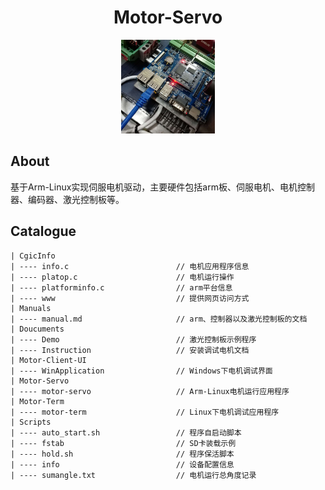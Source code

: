 <div align="center">
    <h1>
    	Motor-Servo
	</h1>
	<img src="arm.jpg" width="150px">
</div>

## About

基于Arm-Linux实现伺服电机驱动，主要硬件包括arm板、伺服电机、电机控制器、编码器、激光控制板等。


## Catalogue



```
| CgicInfo
| ---- info.c                        // 电机应用程序信息
| ---- platop.c                      // 电机运行操作
| ---- platforminfo.c                // arm平台信息
| ---- www                           // 提供网页访问方式
| Manuals
| ---- manual.md                     // arm、控制器以及激光控制板的文档
| Doucuments
| ---- Demo                          // 激光控制板示例程序
| ---- Instruction                   // 安装调试电机文档
| Motor-Client-UI
| ---- WinApplication                // Windows下电机调试界面
| Motor-Servo
| ---- motor-servo                   // Arm-Linux电机运行应用程序
| Motor-Term
| ---- motor-term                    // Linux下电机调试应用程序
| Scripts
| ---- auto_start.sh                 // 程序自启动脚本
| ---- fstab                         // SD卡装载示例
| ---- hold.sh                       // 程序保活脚本
| ---- info                          // 设备配置信息
| ---- sumangle.txt                  // 电机运行总角度记录


```
